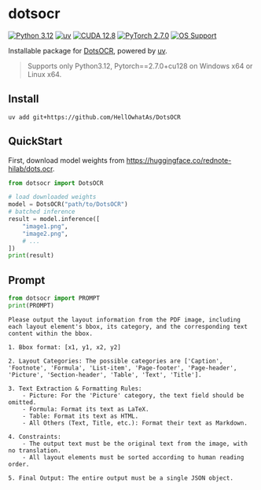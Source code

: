 # dotsocr

[![Python 3.12](https://img.shields.io/badge/python-3.12-blue.svg)](https://www.python.org/downloads/release/python-3120/)
[![uv](https://img.shields.io/badge/uv-package_manager-green.svg)](https://github.com/astral-sh/uv)
[![CUDA 12.8](https://img.shields.io/badge/cu128-CUDA%2012.8-brightgreen.svg)](https://developer.nvidia.com/cuda-toolkit)
[![PyTorch 2.7.0](https://img.shields.io/badge/pytorch-2.7.0-red.svg)](https://pytorch.org/get-started/locally/)
[![OS Support](https://img.shields.io/badge/support-Windows%20x64%20%7C%20Linux%20x64-blue.svg)](https://github.com/xjq70/dotsocr)

Installable package for [DotsOCR](https://github.com/rednote-hilab/dots.ocr), powered by [uv](https://docs.astral.sh/uv/).

> Supports only Python3.12, Pytorch==2.7.0+cu128 on Windows x64 or Linux x64.

## Install
```
uv add git+https://github.com/HellOwhatAs/DotsOCR
```

## QuickStart
First, download model weights from https://huggingface.co/rednote-hilab/dots.ocr.
```py
from dotsocr import DotsOCR

# load downloaded weights
model = DotsOCR("path/to/DotsOCR")
# batched inference
result = model.inference([
    "image1.png",
    "image2.png",
    # ...
])
print(result)
```

## Prompt
```py
from dotsocr import PROMPT
print(PROMPT)
```
```
Please output the layout information from the PDF image, including each layout element's bbox, its category, and the corresponding text content within the bbox.

1. Bbox format: [x1, y1, x2, y2]

2. Layout Categories: The possible categories are ['Caption', 'Footnote', 'Formula', 'List-item', 'Page-footer', 'Page-header', 'Picture', 'Section-header', 'Table', 'Text', 'Title'].

3. Text Extraction & Formatting Rules:
    - Picture: For the 'Picture' category, the text field should be omitted.
    - Formula: Format its text as LaTeX.
    - Table: Format its text as HTML.
    - All Others (Text, Title, etc.): Format their text as Markdown.

4. Constraints:
    - The output text must be the original text from the image, with no translation.
    - All layout elements must be sorted according to human reading order.

5. Final Output: The entire output must be a single JSON object.
```